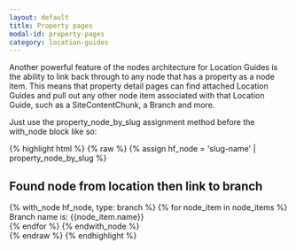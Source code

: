 ```yaml
---
layout: default
title: Property pages
modal-id: property-pages
category: location-guides
---
```

Another powerful feature of the nodes architecture for Location Guides is the ability to link back through to any node that has a property as a node item. This means that property detail pages can find attached Location Guides and pull out any other node item associated with that Location Guide, such as a SiteContentChunk, a Branch and more. 

Just use the property_node_by_slug assignment method before the with_node block like so:

{% highlight html %}
{% raw %}
{% assign hf_node = 'slug-name' | property_node_by_slug %}
<h2>Found node from location then link to branch</h2>
<div class="node">
 {% with_node hf_node,  type: branch  %}
  {% for node_item in node_items %}
   Branch name is: {{node_item.name}}</br>
  {% endfor %}
 {% endwith_node %}
</div>
{% endraw %}
{% endhighlight %}